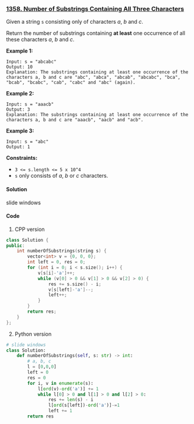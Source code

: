 ### [1358. Number of Substrings Containing All Three Characters](https://leetcode.com/problems/number-of-substrings-containing-all-three-characters/)

Given a string `s` consisting only of characters *a*, *b* and *c*.

Return the number of substrings containing **at least** one occurrence of all these characters *a*, *b* and *c*.

 

**Example 1:**

```
Input: s = "abcabc"
Output: 10
Explanation: The substrings containing at least one occurrence of the characters a, b and c are "abc", "abca", "abcab", "abcabc", "bca", "bcab", "bcabc", "cab", "cabc" and "abc" (again). 
```

**Example 2:**

```
Input: s = "aaacb"
Output: 3
Explanation: The substrings containing at least one occurrence of the characters a, b and c are "aaacb", "aacb" and "acb". 
```

**Example 3:**

```
Input: s = "abc"
Output: 1
```

 

**Constraints:**

- `3 <= s.length <= 5 x 10^4`
- `s` only consists of *a*, *b* or *c* characters.

#### Solution

slide windows

#### Code

1. CPP version

```c++
class Solution {
public:
    int numberOfSubstrings(string s) {
        vector<int> v = {0, 0, 0};
        int left = 0, res = 0;
        for (int i = 0; i < s.size(); i++) {
            v[s[i]-'a']++;
            while (v[0] > 0 && v[1] > 0 && v[2] > 0) {
                res += s.size() - i;
                v[s[left]-'a']--;
                left++;
            }
        }
        return res;
    }
};
```

2. Python version

```python
# slide windows
class Solution:
    def numberOfSubstrings(self, s: str) -> int:
        # a, b, c
        l = [0,0,0]
        left = 0
        res = 0
        for i, v in enumerate(s):
            l[ord(v)-ord('a')] += 1
            while l[0] > 0 and l[1] > 0 and l[2] > 0:
                res += len(s) - i
                l[ord(s[left])-ord('a')]-=1
                left += 1
        return res
```



